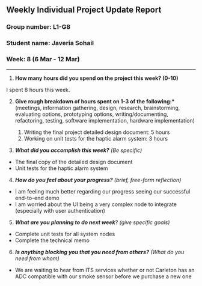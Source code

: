 ## Weekly Individual Project Update Report

### Group number: L1-G8

### Student name: Javeria Sohail

### Week: 8 (6 Mar - 12 Mar)

---

1. **How many hours did you spend on the project this week? (0-10)**

I spent 8 hours this week.

2. **Give rough breakdown of hours spent on 1-3 of the following:\***
   (meetings, information gathering, design, research, brainstorming, evaluating options, prototyping options, writing/documenting, refactoring, testing, software implementation, hardware implementation)

   1. Writing the final project detailed design document: 5 hours
   2. Working on unit tests for the haptic alarm system: 3 hours

3. **_What did you accomplish this week?_** _(Be specific)_

- The final copy of the detailed design document
- Unit tests for the haptic alarm system

4. **_How do you feel about your progress?_** _(brief, free-form reflection)_

- I am feeling much better regarding our progress seeing our successful end-to-end demo
- I am worried about the UI being a very complex node to integrate (especially with user authentication)

5. **_What are you planning to do next week_**? _(give specific goals)_

- Complete unit tests for all system nodes
- Complete the technical memo

6. **_Is anything blocking you that you need from others?_** _(What do you need from whom)_

- We are waiting to hear from ITS services whether or not Carleton has an ADC compatible with our smoke sensor before we
  purchase a new one
